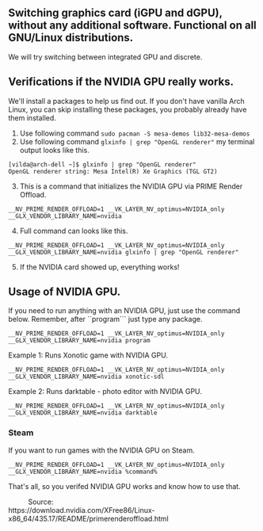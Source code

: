 ## Switching graphics card (iGPU and dGPU), without any additional software. Functional on all GNU/Linux distributions.
We will try switching between integrated GPU and discrete.

## Verifications if the NVIDIA GPU really works.
We'll install a packages to help us find out. If you don't have vanilla Arch Linux, you can skip installing these packages, you probably already have them installed.

1. Use following command ```sudo pacman -S mesa-demos lib32-mesa-demos```
2. Use following command ```glxinfo | grep "OpenGL renderer"``` my terminal output looks like this.
```
[vilda@arch-dell ~]$ glxinfo | grep "OpenGL renderer"
OpenGL renderer string: Mesa Intel(R) Xe Graphics (TGL GT2)
```
3. This is a command that initializes the NVIDIA GPU via PRIME Render Offload.
```
__NV_PRIME_RENDER_OFFLOAD=1 __VK_LAYER_NV_optimus=NVIDIA_only __GLX_VENDOR_LIBRARY_NAME=nvidia
```
4. Full command can looks like this. 
```
__NV_PRIME_RENDER_OFFLOAD=1 __VK_LAYER_NV_optimus=NVIDIA_only __GLX_VENDOR_LIBRARY_NAME=nvidia glxinfo | grep "OpenGL renderer"
```
5. If the NVIDIA card showed up, everything works!
## Usage of NVIDIA GPU.
If you need to run anything with an NVIDIA GPU, just use the command below. Remember, after ``program``` just type any package.

```
__NV_PRIME_RENDER_OFFLOAD=1 __VK_LAYER_NV_optimus=NVIDIA_only __GLX_VENDOR_LIBRARY_NAME=nvidia program
```
Example 1: Runs Xonotic game with NVIDIA GPU.
```
__NV_PRIME_RENDER_OFFLOAD=1 __VK_LAYER_NV_optimus=NVIDIA_only __GLX_VENDOR_LIBRARY_NAME=nvidia xonotic-sdl
```
Example 2: Runs darktable - photo editor with NVIDIA GPU.
```
__NV_PRIME_RENDER_OFFLOAD=1 __VK_LAYER_NV_optimus=NVIDIA_only __GLX_VENDOR_LIBRARY_NAME=nvidia darktable
```
### Steam
If you want to run games with the NVIDIA GPU on Steam.
```
__NV_PRIME_RENDER_OFFLOAD=1 __VK_LAYER_NV_optimus=NVIDIA_only __GLX_VENDOR_LIBRARY_NAME=nvidia %command%
```
That's all, so you verifed NVIDIA GPU works and know how to use that.
<dd> Source: </dd>
https://download.nvidia.com/XFree86/Linux-x86_64/435.17/README/primerenderoffload.html

